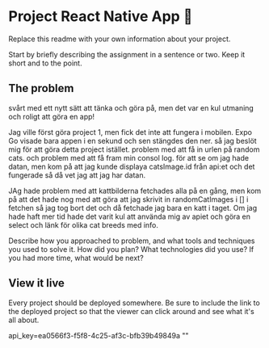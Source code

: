 # Project React Native App 📱

Replace this readme with your own information about your project.

Start by briefly describing the assignment in a sentence or two. Keep it short and to the point.

## The problem
svårt med ett nytt sätt att tänka och göra på, men det var en kul utmaning och roligt att göra en app!

Jag ville först göra project 1, men fick det inte att fungera i mobilen. Expo Go visade bara appen i en sekund och sen stängdes den ner. så jag beslöt mig för att göra detta project istället. 
problem med att få in urlen på random cats. och problem med att få fram min consol log. för att se om jag hade datan, men kom på att jag kunde displaya catsImage.id från api:et och det fungerade så då vet jag att jag har datan.

JAg hade problem med att kattbilderna fetchades alla på en gång, men kom på att det hade nog med att göra att jag skrivit in randomCatImages i [] i fetchen så jag tog bort det och då fetchade jag bara en katt i taget. Om jag hade haft mer tid hade det varit kul att använda mig av apiet och göra en select och länk för olika cat breeds med info. 


Describe how you approached to problem, and what tools and techniques you used to solve it. How did you plan? What technologies did you use? If you had more time, what would be next?

## View it live

Every project should be deployed somewhere. Be sure to include the link to the deployed project so that the viewer can click around and see what it's all about.

api_key=ea0566f3-f5f8-4c25-af3c-bfb39b49849a
""